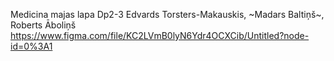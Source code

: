 Medicina majas lapa
Dp2-3
Edvards Torsters-Makauskis, ~Madars Baltiņš~, Roberts Āboliņš
https://www.figma.com/file/KC2LVmB0lyN6Ydr4OCXCib/Untitled?node-id=0%3A1
